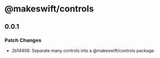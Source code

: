 # @makeswift/controls

## 0.0.1

### Patch Changes

- 2b14406: Separate many controls into a @makeswift/controls package.

